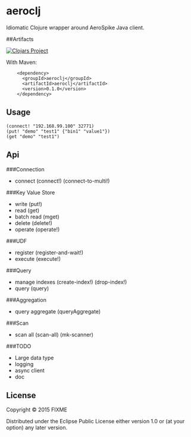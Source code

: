 # aeroclj

Idiomatic Clojure wrapper around AeroSpike Java client.

##Artifacts

[![Clojars Project](http://clojars.org/aeroclj/latest-version.svg)](http://clojars.org/aeroclj)

With Maven:

        <dependency>
          <groupId>aeroclj</groupId>
          <artifactId>aeroclj</artifactId>
          <version>0.1.0</version>
        </dependency>


## Usage

    (connect! "192.168.99.100" 32771)
    (put! "demo" "test1" {"bin1" "value1"})
    (get "demo" "test1")


## Api

###Connection
* connect (connect!) (connect-to-multi!)

###Key Value Store
* write (put!)
* read (get)
* batch read (mget)
* delete (delete!)
* operate (operate!)

###UDF
* register (register-and-wait!)
* execute (execute!)

###Query
* manage indexes (create-index!) (drop-index!)
* query (query)

###Aggregation
* query aggregate (queryAggregate)

###Scan
* scan all (scan-all) (mk-scanner)


###TODO
* Large data type
* logging
* async client
* doc


## License

Copyright © 2015 FIXME

Distributed under the Eclipse Public License either version 1.0 or (at
your option) any later version.
